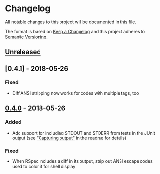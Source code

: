 # Changelog

All notable changes to this project will be documented in this file.

The format is based on [Keep a Changelog] and this project adheres to [Semantic Versioning].

  [Keep a Changelog]: http://keepachangelog.com/en/1.0.0/
  [Semantic Versioning]: http://semver.org/spec/v2.0.0.html

## [Unreleased]

## [0.4.1] - 2018-05-26
### Fixed
- Diff ANSI stripping now works for codes with multiple tags, too

## [0.4.0] - 2018-05-26
### Added
- Add support for including STDOUT and STDERR from tests in the JUnit output (see ["Capturing output"] in the readme for details)
### Fixed
- When RSpec includes a diff in its output, strip out ANSI escape codes used to color it for shell display

  ["Capturing output"]: https://github.com/sj26/rspec_junit_formatter#capturing-output

  [Unreleased]: https://github.com/sj26/rspec_junit_formatter/compare/v0.4.0...master
  [0.4.0]: https://github.com/sj26/rspec_junit_formatter/compare/v0.3.0...v0.4.0
